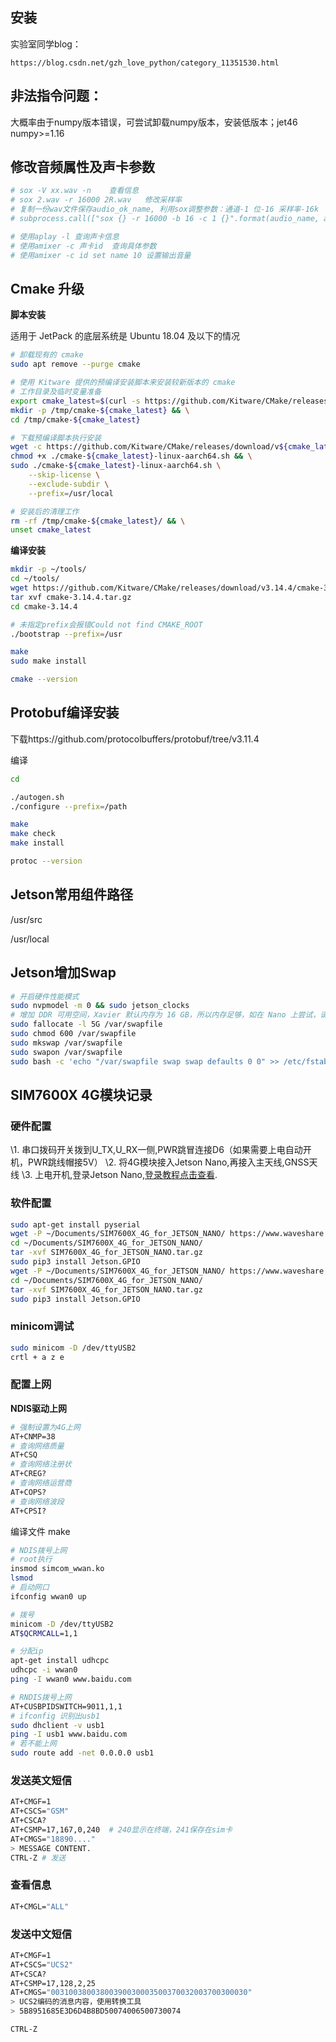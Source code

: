 ## 安装

实验室同学blog：

`https://blog.csdn.net/gzh_love_python/category_11351530.html`



## 非法指令问题：

大概率由于numpy版本错误，可尝试卸载numpy版本，安装低版本；jet46 numpy>=1.16



## 修改音频属性及声卡参数

```bash
# sox -V xx.wav -n    查看信息
# sox 2.wav -r 16000 2R.wav   修改采样率
# 复制一份wav文件保存audio_ok_name, 利用sox调整参数：通道-1 位-16 采样率-16k
# subprocess.call(["sox {} -r 16000 -b 16 -c 1 {}".format(audio_name, audio_ok_name)], shell=True)

# 使用aplay -l 查询声卡信息
# 使用amixer -c 声卡id  查询具体参数
# 使用amixer -c id set name 10 设置输出音量 
```



## Cmake 升级

**脚本安装**

适用于 JetPack 的底层系统是 Ubuntu 18.04 及以下的情况

```bash
# 卸载现有的 cmake
sudo apt remove --purge cmake

# 使用 Kitware 提供的预编译安装脚本来安装较新版本的 cmake
# 工作目录及临时变量准备
export cmake_latest=$(curl -s https://github.com/Kitware/CMake/releases/latest | grep -oE "\/tag\/v([[:digit:]]|\.)+" | grep -oE "([[:digit:]]|\.)+") && \
mkdir -p /tmp/cmake-${cmake_latest} && \
cd /tmp/cmake-${cmake_latest}

# 下载预编译脚本执行安装
wget -c https://github.com/Kitware/CMake/releases/download/v${cmake_latest}/cmake-${cmake_latest}-linux-aarch64.sh && \
chmod +x ./cmake-${cmake_latest}-linux-aarch64.sh && \
sudo ./cmake-${cmake_latest}-linux-aarch64.sh \
    --skip-license \
    --exclude-subdir \
    --prefix=/usr/local

# 安装后的清理工作
rm -rf /tmp/cmake-${cmake_latest}/ && \
unset cmake_latest

```

**编译安装**

```bash
mkdir -p ~/tools/
cd ~/tools/
wget https://github.com/Kitware/CMake/releases/download/v3.14.4/cmake-3.14.4.tar.gz
tar xvf cmake-3.14.4.tar.gz
cd cmake-3.14.4

# 未指定prefix会报错Could not find CMAKE_ROOT
./bootstrap --prefix=/usr

make
sudo make install

cmake --version
```



## Protobuf编译安装

下载https://github.com/protocolbuffers/protobuf/tree/v3.11.4

编译

```bash
cd 

./autogen.sh
./configure --prefix=/path

make 
make check
make install

protoc --version
```



## Jetson常用组件路径

/usr/src

/usr/local



## Jetson增加Swap

```bash
# 开启硬件性能模式
sudo nvpmodel -m 0 && sudo jetson_clocks
# 增加 DDR 可用空间，Xavier 默认内存为 16 GB，所以内存足够，如在 Nano 上尝试，请执行如下操作。
sudo fallocate -l 5G /var/swapfile
sudo chmod 600 /var/swapfile
sudo mkswap /var/swapfile
sudo swapon /var/swapfile
sudo bash -c 'echo "/var/swapfile swap swap defaults 0 0" >> /etc/fstab'
```



## SIM7600X 4G模块记录

### 硬件配置

\1. 串口拨码开关拨到U_TX,U_RX一侧,PWR跳冒连接D6（如果需要上电自动开机，PWR跳线帽接5V）
\2. 将4G模块接入Jetson Nano,再接入主天线,GNSS天线
\3. 上电开机,登录Jetson Nano,[登录教程点击查看](https://www.waveshare.net/study/portal.php?mod=view&aid=894).



### 软件配置

```bash
sudo apt-get install pyserial
wget -P ~/Documents/SIM7600X_4G_for_JETSON_NANO/ https://www.waveshare.net/w/upload/6/64/SIM7600X_4G_for_JETSON_NANO.tar.gz
cd ~/Documents/SIM7600X_4G_for_JETSON_NANO/
tar -xvf SIM7600X_4G_for_JETSON_NANO.tar.gz
sudo pip3 install Jetson.GPIO
wget -P ~/Documents/SIM7600X_4G_for_JETSON_NANO/ https://www.waveshare.net/w/upload/6/64/SIM7600X_4G_for_JETSON_NANO.tar.gz
cd ~/Documents/SIM7600X_4G_for_JETSON_NANO/
tar -xvf SIM7600X_4G_for_JETSON_NANO.tar.gz
sudo pip3 install Jetson.GPIO
```



### minicom调试

```bash
sudo minicom -D /dev/ttyUSB2 
crtl + a z e 
```



### 配置上网

**NDIS驱动上网**

```bash
# 强制设置为4G上网
AT+CNMP=38
# 查询网络质量
AT+CSQ
# 查询网络注册状
AT+CREG?
# 查询网络运营商
AT+COPS?
# 查询网络波段
AT+CPSI?
```

编译文件 make

```bash
# NDIS拨号上网
# root执行
insmod simcom_wwan.ko
lsmod
# 启动网口
ifconfig wwan0 up

# 拨号
minicom -D /dev/ttyUSB2
AT$QCRMCALL=1,1

# 分配ip
apt-get install udhcpc
udhcpc -i wwan0
ping -I wwan0 www.baidu.com

# RNDIS拨号上网
AT+CUSBPIDSWITCH=9011,1,1
# ifconfig 识别出usb1
sudo dhclient -v usb1
ping -I usb1 www.baidu.com
# 若不能上网
sudo route add -net 0.0.0.0 usb1
```



### 发送英文短信

```bash
AT+CMGF=1
AT+CSCS="GSM"
AT+CSCA?
AT+CSMP=17,167,0,240  # 240显示在终端，241保存在sim卡
AT+CMGS="18890...."
> MESSAGE CONTENT.
CTRL-Z # 发送
```



### 查看信息

```bash
AT+CMGL="ALL"
```



### 发送中文短信

```bash
AT+CMGF=1
AT+CSCS="UCS2"
AT+CSCA?
AT+CSMP=17,128,2,25
AT+CMGS="00310038003800390030003500370032003700300030"
> UCS2编码的消息内容，使用转换工具
> 5B8951685E3D6D4B8BD50074006500730074

CTRL-Z
```

